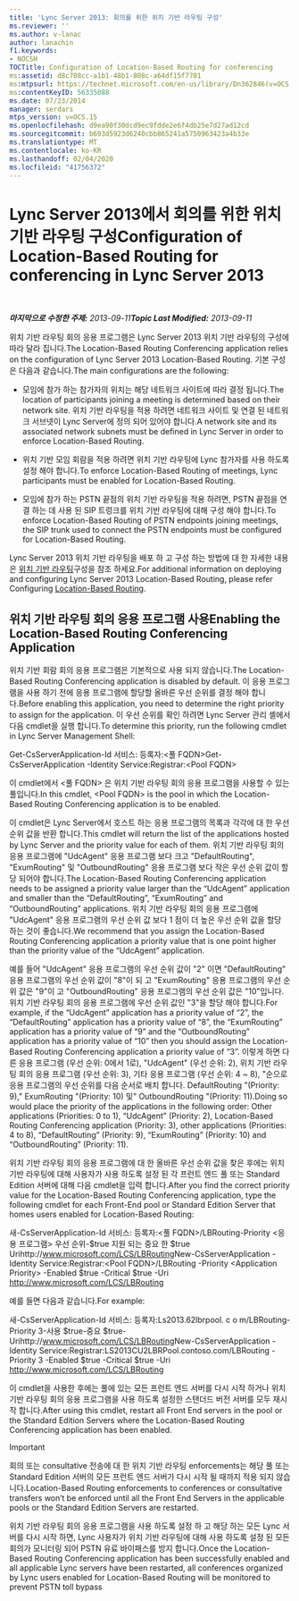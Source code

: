 ```yaml
---
title: 'Lync Server 2013: 회의를 위한 위치 기반 라우팅 구성'
ms.reviewer: ''
ms.author: v-lanac
author: lanachin
f1.keywords:
- NOCSH
TOCTitle: Configuration of Location-Based Routing for conferencing
ms:assetid: d8c708cc-a1b1-48b1-808c-a64df15f7701
ms:mtpsurl: https://technet.microsoft.com/en-us/library/Dn362846(v=OCS.15)
ms:contentKeyID: 56335088
ms.date: 07/23/2014
manager: serdars
mtps_version: v=OCS.15
ms.openlocfilehash: d9ea90f30dcd9ec9fdde2e6f4db25e7d27ad12cd
ms.sourcegitcommit: b693d5923d6240cbb865241a5750963423a4b33e
ms.translationtype: MT
ms.contentlocale: ko-KR
ms.lasthandoff: 02/04/2020
ms.locfileid: "41756372"
---
```

<div data-xmlns="http://www.w3.org/1999/xhtml">

<div class="topic" data-xmlns="http://www.w3.org/1999/xhtml" data-msxsl="urn:schemas-microsoft-com:xslt" data-cs="http://msdn.microsoft.com/en-us/">

<div data-asp="http://msdn2.microsoft.com/asp">

# <a name="configuration-of-location-based-routing-for-conferencing-in-lync-server-2013"></a><span data-ttu-id="59da9-102">Lync Server 2013에서 회의를 위한 위치 기반 라우팅 구성</span><span class="sxs-lookup"><span data-stu-id="59da9-102">Configuration of Location-Based Routing for conferencing in Lync Server 2013</span></span>

</div>

<div id="mainSection">

<div id="mainBody">

<span> </span>

<span data-ttu-id="59da9-103">_**마지막으로 수정한 주제:** 2013-09-11_</span><span class="sxs-lookup"><span data-stu-id="59da9-103">_**Topic Last Modified:** 2013-09-11_</span></span>

<span data-ttu-id="59da9-104">위치 기반 라우팅 회의 응용 프로그램은 Lync Server 2013 위치 기반 라우팅의 구성에 따라 달라 집니다.</span><span class="sxs-lookup"><span data-stu-id="59da9-104">The Location-Based Routing Conferencing application relies on the configuration of Lync Server 2013 Location-Based Routing.</span></span> <span data-ttu-id="59da9-105">기본 구성은 다음과 같습니다.</span><span class="sxs-lookup"><span data-stu-id="59da9-105">The main configurations are the following:</span></span>

  - <span data-ttu-id="59da9-106">모임에 참가 하는 참가자의 위치는 해당 네트워크 사이트에 따라 결정 됩니다.</span><span class="sxs-lookup"><span data-stu-id="59da9-106">The location of participants joining a meeting is determined based on their network site.</span></span> <span data-ttu-id="59da9-107">위치 기반 라우팅을 적용 하려면 네트워크 사이트 및 연결 된 네트워크 서브넷이 Lync Server에 정의 되어 있어야 합니다.</span><span class="sxs-lookup"><span data-stu-id="59da9-107">A network site and its associated network subnets must be defined in Lync Server in order to enforce Location-Based Routing.</span></span>

  - <span data-ttu-id="59da9-108">위치 기반 모임 회람을 적용 하려면 위치 기반 라우팅에 Lync 참가자를 사용 하도록 설정 해야 합니다.</span><span class="sxs-lookup"><span data-stu-id="59da9-108">To enforce Location-Based Routing of meetings, Lync participants must be enabled for Location-Based Routing.</span></span>

  - <span data-ttu-id="59da9-109">모임에 참가 하는 PSTN 끝점의 위치 기반 라우팅을 적용 하려면, PSTN 끝점을 연결 하는 데 사용 된 SIP 트렁크를 위치 기반 라우팅에 대해 구성 해야 합니다.</span><span class="sxs-lookup"><span data-stu-id="59da9-109">To enforce Location-Based Routing of PSTN endpoints joining meetings, the SIP trunk used to connect the PSTN endpoints must be configured for Location-Based Routing.</span></span>

<span data-ttu-id="59da9-110">Lync Server 2013 위치 기반 라우팅을 배포 하 고 구성 하는 방법에 대 한 자세한 내용은 [위치 기반 라우팅](lync-server-2013-configuring-location-based-routing.md)구성을 참조 하세요.</span><span class="sxs-lookup"><span data-stu-id="59da9-110">For additional information on deploying and configuring Lync Server 2013 Location-Based Routing, please refer Configuring [Location-Based Routing](lync-server-2013-configuring-location-based-routing.md).</span></span>

<div>

## <a name="enabling-the-location-based-routing-conferencing-application"></a><span data-ttu-id="59da9-111">위치 기반 라우팅 회의 응용 프로그램 사용</span><span class="sxs-lookup"><span data-stu-id="59da9-111">Enabling the Location-Based Routing Conferencing Application</span></span>

<span data-ttu-id="59da9-112">위치 기반 회람 회의 응용 프로그램은 기본적으로 사용 되지 않습니다.</span><span class="sxs-lookup"><span data-stu-id="59da9-112">The Location-Based Routing Conferencing application is disabled by default.</span></span> <span data-ttu-id="59da9-113">이 응용 프로그램을 사용 하기 전에 응용 프로그램에 할당할 올바른 우선 순위를 결정 해야 합니다.</span><span class="sxs-lookup"><span data-stu-id="59da9-113">Before enabling this application, you need to determine the right priority to assign for the application.</span></span> <span data-ttu-id="59da9-114">이 우선 순위를 확인 하려면 Lync Server 관리 셸에서 다음 cmdlet을 실행 합니다.</span><span class="sxs-lookup"><span data-stu-id="59da9-114">To determine this priority, run the following cmdlet in Lync Server Management Shell:</span></span>

<span data-ttu-id="59da9-115">Get-CsServerApplication-Id 서비스: 등록자:\<풀 FQDN\></span><span class="sxs-lookup"><span data-stu-id="59da9-115">Get-CsServerApplication -Identity Service:Registrar:\<Pool FQDN\></span></span>

<span data-ttu-id="59da9-116">이 cmdlet에서 \<풀 FQDN\> 은 위치 기반 라우팅 회의 응용 프로그램을 사용할 수 있는 풀입니다.</span><span class="sxs-lookup"><span data-stu-id="59da9-116">In this cmdlet, \<Pool FQDN\> is the pool in which the Location-Based Routing Conferencing application is to be enabled.</span></span>

<span data-ttu-id="59da9-117">이 cmdlet은 Lync Server에서 호스트 하는 응용 프로그램의 목록과 각각에 대 한 우선 순위 값을 반환 합니다.</span><span class="sxs-lookup"><span data-stu-id="59da9-117">This cmdlet will return the list of the applications hosted by Lync Server and the priority value for each of them.</span></span> <span data-ttu-id="59da9-118">위치 기반 라우팅 회의 응용 프로그램에 "UdcAgent" 응용 프로그램 보다 크고 "DefaultRouting", "ExumRouting" 및 "OutboundRouting" 응용 프로그램 보다 작은 우선 순위 값이 할당 되어야 합니다.</span><span class="sxs-lookup"><span data-stu-id="59da9-118">The Location-Based Routing Conferencing application needs to be assigned a priority value larger than the “UdcAgent” application and smaller than the “DefaultRouting”, “ExumRouting” and “OutboundRouting” applications.</span></span> <span data-ttu-id="59da9-119">위치 기반 라우팅 회의 응용 프로그램에 "UdcAgent" 응용 프로그램의 우선 순위 값 보다 1 점이 더 높은 우선 순위 값을 할당 하는 것이 좋습니다.</span><span class="sxs-lookup"><span data-stu-id="59da9-119">We recommend that you assign the Location-Based Routing Conferencing application a priority value that is one point higher than the priority value of the “UdcAgent” application.</span></span>

<span data-ttu-id="59da9-120">예를 들어 "UdcAgent" 응용 프로그램의 우선 순위 값이 "2" 이면 "DefaultRouting" 응용 프로그램의 우선 순위 값이 "8"이 되 고 "ExumRouting" 응용 프로그램의 우선 순위 값은 "9"이 고 "OutboundRouting" 응용 프로그램의 우선 순위 값은 "10"입니다. 위치 기반 라우팅 회의 응용 프로그램에 우선 순위 값인 "3"을 할당 해야 합니다.</span><span class="sxs-lookup"><span data-stu-id="59da9-120">For example, if the “UdcAgent” application has a priority value of “2”, the “DefaultRouting” application has a priority value of “8”, the “ExumRouting” application has a priority value of “9” and the “OutboundRouting” application has a priority value of “10” then you should assign the Location-Based Routing Conferencing application a priority value of “3”.</span></span> <span data-ttu-id="59da9-121">이렇게 하면 다른 응용 프로그램 (우선 순위: 0에서 1로), "UdcAgent" (우선 순위: 2), 위치 기반 라우팅 회의 응용 프로그램 (우선 순위: 3), 기타 응용 프로그램 (우선 순위: 4 ~ 8), "순으로 응용 프로그램의 우선 순위를 다음 순서로 배치 합니다. DefaultRouting "(Priority: 9)," ExumRouting "(Priority: 10) 및" OutboundRouting "(Priority: 11).</span><span class="sxs-lookup"><span data-stu-id="59da9-121">Doing so would place the priority of the applications in the following order: Other applications (Priorities: 0 to 1), “UdcAgent” (Priority: 2), Location-Based Routing Conferencing application (Priority: 3), other applications (Priorities: 4 to 8), “DefaultRouting” (Priority: 9), “ExumRouting” (Priority: 10) and “OutboundRouting” (Priority: 11).</span></span>

<span data-ttu-id="59da9-122">위치 기반 라우팅 회의 응용 프로그램에 대 한 올바른 우선 순위 값을 찾은 후에는 위치 기반 라우팅에 대해 사용자가 사용 하도록 설정 된 각 프런트 엔드 풀 또는 Standard Edition 서버에 대해 다음 cmdlet을 입력 합니다.</span><span class="sxs-lookup"><span data-stu-id="59da9-122">After you find the correct priority value for the Location-Based Routing Conferencing application, type the following cmdlet for each Front-End pool or Standard Edition Server that homes users enabled for Location-Based Routing:</span></span>

<span data-ttu-id="59da9-123">새-CsServerApplication-Id 서비스: 등록자:\<풀 FQDN\>/LBRouting-Priority \<응용 프로그램\> 우선 순위-$true 지원 되는 중요 한 $true Urihttp://www.microsoft.com/LCS/LBRouting</span><span class="sxs-lookup"><span data-stu-id="59da9-123">New-CsServerApplication -Identity Service:Registrar:\<Pool FQDN\>/LBRouting -Priority \<Application Priority\> -Enabled $true -Critical $true -Uri http://www.microsoft.com/LCS/LBRouting</span></span>

<span data-ttu-id="59da9-124">예를 들면 다음과 같습니다.</span><span class="sxs-lookup"><span data-stu-id="59da9-124">For example:</span></span>

<span data-ttu-id="59da9-125">새-CsServerApplication-Id 서비스: 등록자:Ls2013.62lbrpool. c o m/LBRouting-Priority 3-사용 $true-중요 $true-Urihttp://www.microsoft.com/LCS/LBRouting</span><span class="sxs-lookup"><span data-stu-id="59da9-125">New-CsServerApplication -Identity Service:Registrar:LS2013CU2LBRPool.contoso.com/LBRouting -Priority 3 -Enabled $true -Critical $true -Uri http://www.microsoft.com/LCS/LBRouting</span></span>

<span data-ttu-id="59da9-126">이 cmdlet을 사용한 후에는 풀에 있는 모든 프런트 엔드 서버를 다시 시작 하거나 위치 기반 라우팅 회의 응용 프로그램을 사용 하도록 설정한 스탠더드 버전 서버를 모두 재시작 합니다.</span><span class="sxs-lookup"><span data-stu-id="59da9-126">After using this cmdlet, restart all Front End servers in the pool or the Standard Edition Servers where the Location-Based Routing Conferencing application has been enabled.</span></span>

<div>


> [!IMPORTANT]  
> <span data-ttu-id="59da9-127">회의 또는 consultative 전송에 대 한 위치 기반 라우팅 enforcements는 해당 풀 또는 Standard Edition 서버의 모든 프런트 엔드 서버가 다시 시작 될 때까지 적용 되지 않습니다.</span><span class="sxs-lookup"><span data-stu-id="59da9-127">Location-Based Routing enforcements to conferences or consultative transfers won’t be enforced until all the Front End Servers in the applicable pools or the Standard Edition Servers are restarted.</span></span>



</div>

<span data-ttu-id="59da9-128">위치 기반 라우팅 회의 응용 프로그램을 사용 하도록 설정 하 고 해당 하는 모든 Lync 서버를 다시 시작 하면, Lync 사용자가 위치 기반 라우팅에 대해 사용 하도록 설정 된 모든 회의가 모니터링 되어 PSTN 유료 바이패스를 방지 합니다.</span><span class="sxs-lookup"><span data-stu-id="59da9-128">Once the Location-Based Routing Conferencing application has been successfully enabled and all applicable Lync servers have been restarted, all conferences organized by Lync users enabled for Location-Based Routing will be monitored to prevent PSTN toll bypass</span></span>

</div>

</div>

<span> </span>

</div>

</div>

</div>

